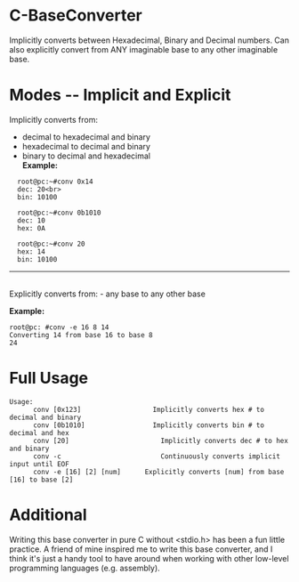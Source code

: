 # C-BaseConverter
Implicitly converts between Hexadecimal, Binary and Decimal numbers. Can also explicitly convert from ANY imaginable base to any other imaginable base. 

# Modes -- Implicit and Explicit
Implicitly converts from: 
  - decimal to hexadecimal and binary
  - hexadecimal to decimal and binary
  - binary to decimal and hexadecimal <br>
  <b>Example: </b>
```
  root@pc:~#conv 0x14
  dec: 20<br>
  bin: 10100
  
  root@pc:~#conv 0b1010
  dec: 10
  hex: 0A
  
  root@pc:~#conv 20
  hex: 14
  bin: 10100
 ```
<hr><br>
Explicitly converts from: 
  - any base to any other base

  <b>Example: </b>
  ```
  root@pc: #conv -e 16 8 14 
  Converting 14 from base 16 to base 8
  24
  ```
  
# Full Usage
```
Usage:
	  conv [0x123]			        Implicitly converts hex # to decimal and binary
	  conv [0b1010]			        Implicitly converts bin # to decimal and hex
	  conv [20]  			          Implicitly converts dec # to hex and binary
	  conv -c    			          Continuously converts implicit input until EOF
	  conv -e [16] [2] [num]	  Explicitly converts [num] from base [16] to base [2]
```

# Additional
Writing this base converter in pure C without <stdio.h> has been a fun little practice. A friend of mine inspired me to write this base converter, and I think it's just a handy tool to have around when working with other low-level programming languages (e.g. assembly). 
